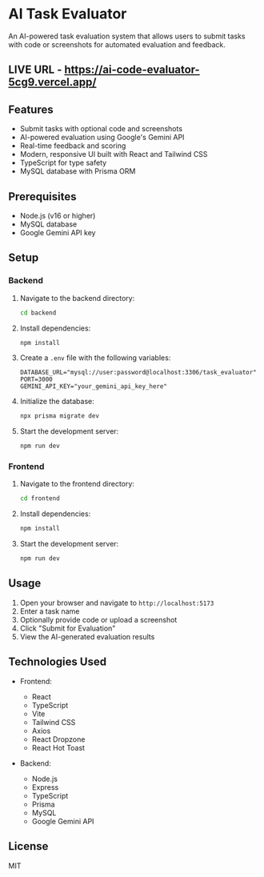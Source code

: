 # AI Task Evaluator

An AI-powered task evaluation system that allows users to submit tasks with code or screenshots for automated evaluation and feedback.

## LIVE URL - https://ai-code-evaluator-5cg9.vercel.app/

## Features

- Submit tasks with optional code and screenshots
- AI-powered evaluation using Google's Gemini API
- Real-time feedback and scoring
- Modern, responsive UI built with React and Tailwind CSS
- TypeScript for type safety
- MySQL database with Prisma ORM

## Prerequisites

- Node.js (v16 or higher)
- MySQL database
- Google Gemini API key

## Setup

### Backend

1. Navigate to the backend directory:
   ```bash
   cd backend
   ```

2. Install dependencies:
   ```bash
   npm install
   ```

3. Create a `.env` file with the following variables:
   ```
   DATABASE_URL="mysql://user:password@localhost:3306/task_evaluator"
   PORT=3000
   GEMINI_API_KEY="your_gemini_api_key_here"
   ```

4. Initialize the database:
   ```bash
   npx prisma migrate dev
   ```

5. Start the development server:
   ```bash
   npm run dev
   ```

### Frontend

1. Navigate to the frontend directory:
   ```bash
   cd frontend
   ```

2. Install dependencies:
   ```bash
   npm install
   ```

3. Start the development server:
   ```bash
   npm run dev
   ```

## Usage

1. Open your browser and navigate to `http://localhost:5173`
2. Enter a task name
3. Optionally provide code or upload a screenshot
4. Click "Submit for Evaluation"
5. View the AI-generated evaluation results

## Technologies Used

- Frontend:
  - React
  - TypeScript
  - Vite
  - Tailwind CSS
  - Axios
  - React Dropzone
  - React Hot Toast

- Backend:
  - Node.js
  - Express
  - TypeScript
  - Prisma
  - MySQL
  - Google Gemini API

## License

MIT 
